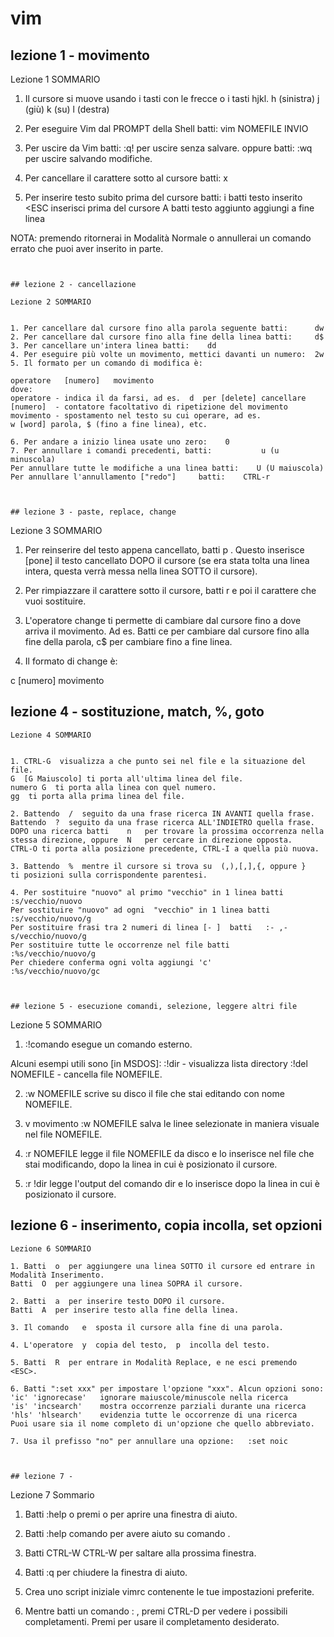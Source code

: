 
#  vim


## lezione 1 - movimento

Lezione 1 SOMMARIO


1. Il cursore si muove usando i tasti con le frecce o i tasti hjkl.
h (sinistra)	j (giù)       k (su)	    l (destra)

2. Per eseguire Vim dal PROMPT della Shell batti:  vim NOMEFILE INVIO

3. Per uscire da Vim batti: <ESC> :q! <INVIO> per uscire senza salvare.
oppure batti: <ESC> :wq <INVIO> per uscire salvando modifiche.

4. Per cancellare il carattere sotto al cursore batti: x

5. Per inserire testo subito prima del cursore batti:
i     batti testo inserito	<ESC	inserisci prima del cursore
A     batti testo aggiunto	<ESC>	aggiungi a fine linea

NOTA: premendo <ESC> ritornerai in Modalità Normale o annullerai
un comando errato che puoi aver inserito in parte.

~~~~~~~~~~~~~~~~~~~~~~~~~~~~~~~~~~~~~~~~~~~~~~~~~~~~~~~~~~~~~~~~~~~~~~~~~~~~~~


## lezione 2 - cancellazione

Lezione 2 SOMMARIO


1. Per cancellare dal cursore fino alla parola seguente batti:      dw
2. Per cancellare dal cursore fino alla fine della linea batti:     d$
3. Per cancellare un'intera linea batti:    dd
4. Per eseguire più volte un movimento, mettici davanti un numero:  2w
5. Il formato per un comando di modifica è:

operatore   [numero]   movimento
dove:
operatore - indica il da farsi, ad es.  d  per [delete] cancellare
[numero]  - contatore facoltativo di ripetizione del movimento
movimento - spostamento nel testo su cui operare, ad es.
w [word] parola, $ (fino a fine linea), etc.

6. Per andare a inizio linea usate uno zero:	0
7. Per annullare i comandi precedenti, batti:	 	    u (u minuscola)
Per annullare tutte le modifiche a una linea batti:    U (U maiuscola)
Per annullare l'annullamento ["redo"]  	  batti:    CTRL-r



## lezione 3 - paste, replace, change

~~~~~~~~~~~~~~~~~~~~~~~~~~~~~~~~~~~~~~~~~~~~~~~~~~~~~~~~~~~~~~~~~~~~~~~~~~~~~~
Lezione 3 SOMMARIO


1. Per reinserire del testo appena cancellato, batti   p   .  Questo
inserisce [pone] il testo cancellato DOPO il cursore (se era stata tolta
una linea intera, questa verrà messa nella linea SOTTO il cursore).

2. Per rimpiazzare il carattere sotto il cursore, batti   r   e poi il
carattere che vuoi sostituire.

3. L'operatore change ti permette di cambiare dal cursore fino a dove
arriva il movimento.  Ad es. Batti  ce  per cambiare dal cursore
fino alla fine della parola,  c$  per cambiare fino a fine linea.

4. Il formato di  change  è:

c   [numero]   movimento



## lezione 4 - sostituzione, match, %, goto

~~~~~~~~~~~~~~~~~~~~~~~~~~~~~~~~~~~~~~~~~~~~~~~~~~~~~~~~~~~~~~~~~~~~~~~~~~~~~~
Lezione 4 SOMMARIO


1. CTRL-G  visualizza a che punto sei nel file e la situazione del file.
G  [G Maiuscolo] ti porta all'ultima linea del file.
numero G  ti porta alla linea con quel numero.
gg  ti porta alla prima linea del file.

2. Battendo  /  seguito da una frase ricerca IN AVANTI quella frase.
Battendo  ?  seguito da una frase ricerca ALL'INDIETRO quella frase.
DOPO una ricerca batti    n   per trovare la prossima occorrenza nella
stessa direzione, oppure  N   per cercare in direzione opposta.
CTRL-O ti porta alla posizione precedente, CTRL-I a quella più nuova.

3. Battendo  %  mentre il cursore si trova su  (,),[,],{, oppure }
ti posizioni sulla corrispondente parentesi.

4. Per sostituire "nuovo" al primo "vecchio" in 1 linea batti :s/vecchio/nuovo
Per sostituire "nuovo" ad ogni  "vecchio" in 1 linea batti :s/vecchio/nuovo/g
Per sostituire frasi tra 2 numeri di linea [- ]  batti   :- ,- s/vecchio/nuovo/g
Per sostituire tutte le occorrenze nel file batti	     :%s/vecchio/nuovo/g
Per chiedere conferma ogni volta aggiungi 'c'	    :%s/vecchio/nuovo/gc



## lezione 5 - esecuzione comandi, selezione, leggere altri file

~~~~~~~~~~~~~~~~~~~~~~~~~~~~~~~~~~~~~~~~~~~~~~~~~~~~~~~~~~~~~~~~~~~~~~~~~~~~~~
Lezione 5 SOMMARIO


1.  :!comando  esegue un comando esterno.

Alcuni esempi utili sono [in MSDOS]:
:!dir		     -	visualizza lista directory
:!del NOMEFILE     -	cancella file NOMEFILE.

2.  :w NOMEFILE  scrive su disco il file che stai editando con nome NOMEFILE.

3.  v movimento :w NOMEFILE  salva le linee selezionate in maniera
visuale nel file NOMEFILE.

4.  :r NOMEFILE  legge il file NOMEFILE da disco e lo inserisce nel file
che stai modificando, dopo la linea in cui è posizionato il cursore.

5.  :r !dir  legge l'output del comando  dir  e lo inserisce dopo la
linea in cui è posizionato il cursore.


## lezione 6 - inserimento, copia incolla, set opzioni

~~~~~~~~~~~~~~~~~~~~~~~~~~~~~~~~~~~~~~~~~~~~~~~~~~~~~~~~~~~~~~~~~~~~~~~~~~~~~~
Lezione 6 SOMMARIO

1. Batti  o  per aggiungere una linea SOTTO il cursore ed entrare in
Modalità Inserimento.
Batti  O  per aggiungere una linea SOPRA il cursore.

2. Batti  a  per inserire testo DOPO il cursore.
Batti  A  per inserire testo alla fine della linea.

3. Il comando   e  sposta il cursore alla fine di una parola.

4. L'operatore  y  copia del testo,  p  incolla del testo.

5. Batti  R  per entrare in Modalità Replace, e ne esci premendo <ESC>.

6. Batti ":set xxx" per impostare l'opzione "xxx". Alcun opzioni sono:
'ic' 'ignorecase'	ignorare maiuscole/minuscole nella ricerca
'is' 'incsearch'	mostra occorrenze parziali durante una ricerca
'hls' 'hlsearch'	evidenzia tutte le occorrenze di una ricerca
Puoi usare sia il nome completo di un'opzione che quello abbreviato.

7. Usa il prefisso "no" per annullare una opzione:   :set noic



## lezione 7 - 

~~~~~~~~~~~~~~~~~~~~~~~~~~~~~~~~~~~~~~~~~~~~~~~~~~~~~~~~~~~~~~~~~~~~~~~~~~~~~~
Lezione 7 Sommario


1. Batti  :help  o premi <F1> o <Help>  per aprire una finestra di aiuto.

2. Batti  :help comando  per avere aiuto su  comando .

3. Batti  CTRL-W CTRL-W  per saltare alla prossima finestra.

4. Batti  :q  per chiudere la finestra di aiuto.

5. Crea uno script iniziale vimrc contenente le tue impostazioni preferite.

6. Mentre batti un comando  : , premi CTRL-D per vedere i possibili
completamenti.  Premi <TAB> per usare il completamento desiderato.

~~~~~~~~~~~~~~~~~~~~~~~~~~~~~~~~~~~~~~~~~~~~~~~~~~~~~~~~~~~~~~~~~~~~~~~~~~~~~~



